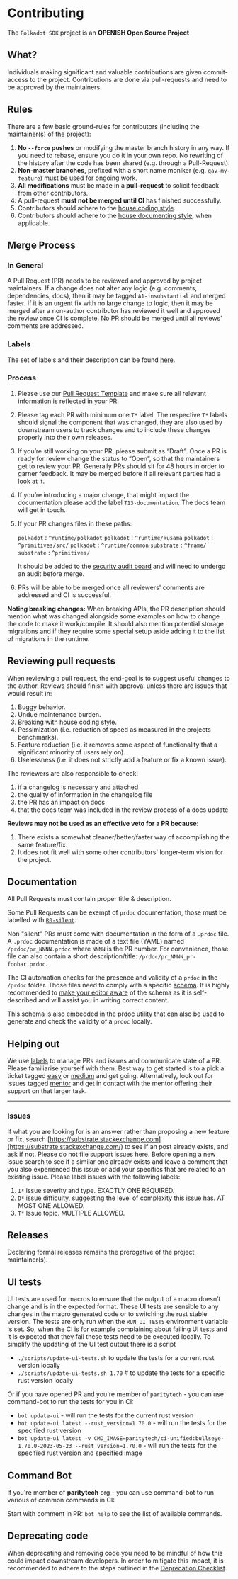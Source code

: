 # Contributing

The `Polkadot SDK` project is an **OPENISH Open Source Project**

## What?

Individuals making significant and valuable contributions are given commit-access to the project.
Contributions are done via pull-requests and need to be approved by the maintainers.

## Rules

There are a few basic ground-rules for contributors (including the maintainer(s) of the project):

1. **No `--force` pushes** or modifying the master branch history in any way.
   If you need to rebase, ensure you do it in your own repo. No rewriting of the history
   after the code has been shared (e.g. through a Pull-Request).
2. **Non-master branches**, prefixed with a short name moniker (e.g. `gav-my-feature`) must be
   used for ongoing work.
3. **All modifications** must be made in a **pull-request** to solicit feedback from other contributors.
4. A pull-request **must not be merged until CI** has finished successfully.
5. Contributors should adhere to the [house coding style](./STYLE_GUIDE.md).
6. Contributors should adhere to the [house documenting style](./DOCUMENTATION_GUIDELINES.md), when applicable.

## Merge Process

### In General

A Pull Request (PR) needs to be reviewed and approved by project maintainers.
If a change does not alter any logic (e.g. comments, dependencies, docs), then it may be tagged
`A1-insubstantial` and merged faster.
If it is an urgent fix with no large change to logic, then it may be merged after a non-author
contributor has reviewed it well and approved the review once CI is complete.
No PR should be merged until all reviews' comments are addressed.

### Labels

The set of labels and their description can be found [here](https://paritytech.github.io/labels/doc_polkadot-sdk.html).

### Process

1. Please use our [Pull Request Template](./PULL_REQUEST_TEMPLATE.md) and make sure all relevant
   information is reflected in your PR.
2. Please tag each PR with minimum one `T*` label. The respective `T*` labels should signal the
   component that was changed, they are also used by downstream users to track changes and to
   include these changes properly into their own releases.
3. If you’re still working on your PR, please submit as “Draft”. Once a PR is ready for review change
   the status to “Open”, so that the maintainers get to review your PR. Generally PRs should sit for
   48 hours in order to garner feedback. It may be merged before if all relevant parties had a look at it.
4. If you’re introducing a major change, that might impact the documentation please add the label
   `T13-documentation`. The docs team will get in touch.
5. If your PR changes files in these paths:

   `polkadot` : `^runtime/polkadot`
   `polkadot` : `^runtime/kusama`
   `polkadot` : `^primitives/src/`
   `polkadot` : `^runtime/common`
   `substrate` : `^frame/`
   `substrate` : `^primitives/`

   It should be added to the [security audit board](https://github.com/orgs/paritytech/projects/103)
   and will need to undergo an audit before merge.
6. PRs will be able to be merged once all reviewers' comments are addressed and CI is successful.

**Noting breaking changes:**
When breaking APIs, the PR description should mention what was changed alongside some examples on how
to change the code to make it work/compile.
It should also mention potential storage migrations and if they require some special setup aside adding
it to the list of migrations in the runtime.

## Reviewing pull requests

When reviewing a pull request, the end-goal is to suggest useful changes to the author.
Reviews should finish with approval unless there are issues that would result in:
1. Buggy behavior.
2. Undue maintenance burden.
3. Breaking with house coding style.
4. Pessimization (i.e. reduction of speed as measured in the projects benchmarks).
5. Feature reduction (i.e. it removes some aspect of functionality that a significant minority of users rely on).
6. Uselessness (i.e. it does not strictly add a feature or fix a known issue).

The reviewers are also responsible to check:

1. if a changelog is necessary and attached
1. the quality of information in the changelog file
1. the PR has an impact on docs
1. that the docs team was included in the review process of a docs update

**Reviews may not be used as an effective veto for a PR because**:
1. There exists a somewhat cleaner/better/faster way of accomplishing the same feature/fix.
2. It does not fit well with some other contributors' longer-term vision for the project.

## Documentation

All Pull Requests must contain proper title & description.

Some Pull Requests can be exempt of `prdoc` documentation, those
must be labelled with
[`R0-silent`](https://github.com/paritytech/labels/blob/main/ruled_labels/specs_polkadot-sdk.yaml#L89-L91).

Non "silent" PRs must come with documentation in the form of a `.prdoc` file.
A `.prdoc` documentation is made of a text file (YAML) named `/prdoc/pr_NNNN.prdoc` where `NNNN` is the PR number.
For convenience, those file can also contain a short description/title: `/prdoc/pr_NNNN_pr-foobar.prdoc`.

The CI automation checks for the presence and validity of a `prdoc` in the `/prdoc` folder.
Those files need to comply with a specific [schema](https://github.com/paritytech/prdoc/blob/master/schema_user.json). It
is highly recommended to [make your editor aware](https://github.com/paritytech/prdoc#schemas) of the schema as it is
self-described and will assist you in writing correct content.

This schema is also embedded in the
[prdoc](https://github.com/paritytech/prdoc) utility that can also be used to generate and check the validity of a
`prdoc` locally.

## Helping out

We use [labels](https://github.com/paritytech/polkadot-sdk/labels) to manage PRs and issues and communicate
state of a PR. Please familiarise yourself with them. Best way to get started is to a pick a ticket tagged
[easy](https://github.com/paritytech/polkadot-sdk/issues?q=is%3Aopen+is%3Aissue+label%3AD0-easy)
or [medium](https://github.com/paritytech/polkadot-sdk/issues?q=is%3Aopen+is%3Aissue+label%3AD1-medium)
and get going. Alternatively, look out for issues tagged [mentor](https://github.com/paritytech/polkadot-sdk/issues?q=is%3Aopen+is%3Aissue+label%3AC1-mentor)
and get in contact with the mentor offering their support on that larger task.

****

### Issues

If what you are looking for is an answer rather than proposing a new feature or fix, search
[https://substrate.stackexchange.com](https://substrate.stackexchange.com/) to see if an post already
exists, and ask if not. Please do not file support issues here.
Before opening a new issue search to see if a similar one already exists and leave a comment that you
also experienced this issue or add your specifics that are related to an existing issue.
Please label issues with the following labels:
1. `I*`  issue severity and type. EXACTLY ONE REQUIRED.
2. `D*`  issue difficulty, suggesting the level of complexity this issue has. AT MOST ONE ALLOWED.
3. `T*`  Issue topic. MULTIPLE ALLOWED.

## Releases

Declaring formal releases remains the prerogative of the project maintainer(s).

## UI tests

UI tests are used for macros to ensure that the output of a macro doesn’t change and is in the expected format.
These UI tests are sensible to any changes in the macro generated code or to switching the rust stable version.
The tests are only run when the `RUN_UI_TESTS` environment variable is set. So, when the CI is for example complaining
about failing UI tests and it is expected that they fail these tests need to be executed locally.
To simplify the updating of the UI test output there is a script
- `./scripts/update-ui-tests.sh`   to update the tests for a current rust version locally
- `./scripts/update-ui-tests.sh 1.70` # to update the tests for a specific rust version locally

Or if you have opened PR and you're member of `paritytech` - you can use command-bot to run the tests for you in CI:
- `bot update-ui` - will run the tests for the current rust version
- `bot update-ui latest --rust_version=1.70.0` - will run the tests for the specified rust version
- `bot update-ui latest -v CMD_IMAGE=paritytech/ci-unified:bullseye-1.70.0-2023-05-23 --rust_version=1.70.0` -
will run the tests for the specified rust version and specified image

## Command Bot

If you're member of **paritytech** org - you can use command-bot to run various of common commands in CI:

Start with comment in PR: `bot help` to see the list of available commands.


## Deprecating code

When deprecating and removing code you need to be mindful of how this could impact downstream developers. In order to
mitigate this impact, it is recommended to adhere to the steps outlined in the [Deprecation Checklist](./DEPRECATION_CHECKLIST.md).
